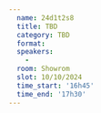 ```yaml
---
  name: 24d1t2s8
  title: TBD
  category: TBD
  format: 
  speakers: 
    - 
  room: Showrom
  slot: 10/10/2024
  time_start: '16h45'
  time_end: '17h30'
---
```

